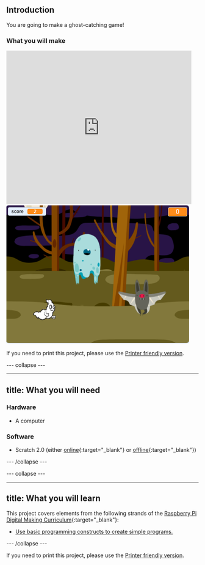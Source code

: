 ## Introduction

You are going to make a ghost-catching game!

### What you will make

<div class="scratch-preview">
  <iframe allowtransparency="true" width="485" height="402" src="https://scratch.mit.edu/projects/embed/60787262/?autostart=false" frameborder="0"></iframe>
  <img src="images/ghost-final.png">
</div>

If you need to print this project, please use the [Printer friendly version](https://projects.raspberrypi.org/en/projects/ghostbusters/print).


--- collapse ---

---
title: What you will need
---

### Hardware

+ A computer

### Software

+ Scratch 2.0 (either [online](http://rpf.io/scratchon){:target="_blank"} or [offline](http://rpf.io/scratchoff){:target="_blank"})

--- /collapse ---

--- collapse ---

---
title: What you will learn
---

This project covers elements from the following strands of the [Raspberry Pi Digital Making Curriculum](http://rpf.io/curriculum){:target="_blank"}:

+ [Use basic programming constructs to create simple programs.](https://www.raspberrypi.org/curriculum/programming/creator)

--- /collapse ---

If you need to print this project, please use the [Printer friendly version](https://projects.raspberrypi.org/en/projects/ghostbusters/print).
